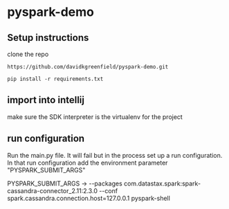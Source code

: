 # pyspark-demo

## Setup instructions
clone the repo
```
https://github.com/davidkgreenfield/pyspark-demo.git
```

```
pip install -r requirements.txt
```

## import into intellij
make sure the SDK interpreter is the virtualenv for the project


## run configuration
Run the main.py file.  It will fail but in the process set up a run configuration.  In that run configuration add the environment parameter "PYSPARK_SUBMIT_ARGS"

PYSPARK_SUBMIT_ARGS ->	--packages com.datastax.spark:spark-cassandra-connector_2.11:2.3.0 --conf spark.cassandra.connection.host=127.0.0.1 pyspark-shell

